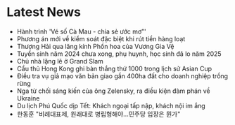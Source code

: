# Latest News
-  Hành trình 'Vé số Cà Mau - chia sẻ ước mơ”'
-  Phương án mới về kiểm soát đặc biệt khi rút tiền hàng loạt
-  Thượng Hải qua lăng kính Phồn hoa của Vương Gia Vệ
-  Tuyển sinh năm 2024 chưa xong, phụ huynh, học sinh đã lo năm 2025
-  Chủ nhà lặng lẽ ở Grand Slam
-  Cầu thủ Hong Kong ghi bàn thắng thứ 1000 trong lịch sử Asian Cup
-  Điều tra vụ giả mạo văn bản giao gần 400ha đất cho doanh nghiệp trồng rừng
-  Nga từ chối sáng kiến của ông Zelensky, ra điều kiện đàm phán về Ukraine
-  Du lịch Phú Quốc dịp Tết: Khách ngoại tấp nập, khách nội im ắng
-  한동훈 "비례대표제, 원래대로 병립형해야…민주당 입장은 뭔가"
